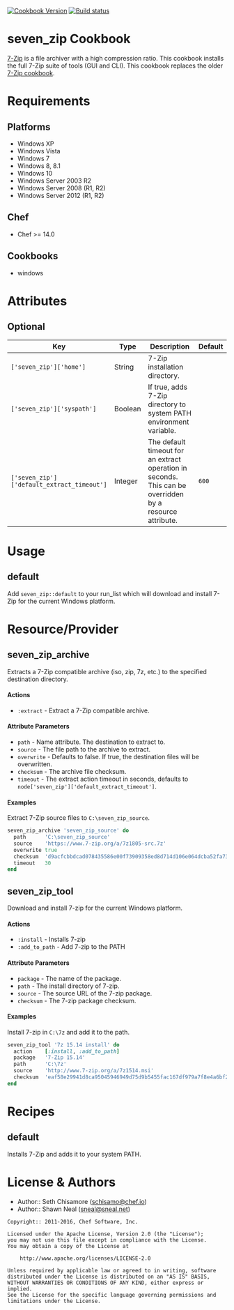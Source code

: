 [![Cookbook Version](http://img.shields.io/cookbook/v/seven_zip.svg)](https://supermarket.chef.io/cookbooks/seven_zip)
[![Build status](https://ci.appveyor.com/api/projects/status/y1lsnlkd2b3q6gfd/branch/master?svg=true)](https://ci.appveyor.com/project/ChefWindowsCookbooks65871/seven-zip/branch/master)

# seven_zip Cookbook
[7-Zip](http://www.7-zip.org/) is a file archiver with a high compression ratio. This cookbook installs the full 7-Zip suite of tools (GUI and CLI). This cookbook replaces the older [7-Zip cookbook](https://github.com/sneal/7-zip).

# Requirements
## Platforms
- Windows XP
- Windows Vista
- Windows 7
- Windows 8, 8.1
- Windows 10
- Windows Server 2003 R2
- Windows Server 2008 (R1, R2)
- Windows Server 2012 (R1, R2)

## Chef
- Chef >= 14.0

## Cookbooks
- windows

# Attributes
## Optional

| Key | Type | Description | Default |
|-----|------|-------------|---------|
| `['seven_zip']['home']` | String | 7-Zip installation directory. | |
| `['seven_zip']['syspath']` | Boolean | If true, adds 7-Zip directory to system PATH environment variable. | |
| `['seven_zip']['default_extract_timeout']` | Integer | The default timeout for an extract operation in seconds. This can be overridden by a resource attribute. | `600` |

# Usage
## default

Add `seven_zip::default` to your run\_list which will download and install 7-Zip for the current Windows platform.

# Resource/Provider
## seven_zip_archive
Extracts a 7-Zip compatible archive (iso, zip, 7z, etc.) to the specified destination directory.

#### Actions
- `:extract` - Extract a 7-Zip compatible archive.

#### Attribute Parameters
- `path` - Name attribute. The destination to extract to.
- `source` - The file path to the archive to extract.
- `overwrite` - Defaults to false. If true, the destination files will be overwritten.
- `checksum` - The archive file checksum.
- `timeout` - The extract action timeout in seconds, defaults to `node['seven_zip']['default_extract_timeout']`.

#### Examples
Extract 7-Zip source files to `C:\seven_zip_source`.

```ruby
seven_zip_archive 'seven_zip_source' do
  path      'C:\seven_zip_source'
  source    'https://www.7-zip.org/a/7z1805-src.7z'
  overwrite true
  checksum  'd9acfcbbdcad078435586e00f73909358ed8d714d106e064dcba52fa73e75d83'
  timeout   30
end
```

## seven_zip_tool
Download and install 7-zip for the current Windows platform.

#### Actions
- `:install` - Installs 7-zip
- `:add_to_path` - Add 7-zip to the PATH

#### Attribute Parameters
- `package` - The name of the package.
- `path` - The install directory of 7-zip.
- `source` - The source URL of the 7-zip package.
- `checksum` - The 7-zip package checksum.

#### Examples
Install 7-zip in `C:\7z` and add it to the path.

```ruby
seven_zip_tool '7z 15.14 install' do
  action    [:install, :add_to_path]
  package   '7-Zip 15.14'
  path      'C:\7z'
  source    'http://www.7-zip.org/a/7z1514.msi'
  checksum  'eaf58e29941d8ca95045946949d75d9b5455fac167df979a7f8e4a6bf2d39680'
end
```

# Recipes
## default

Installs 7-Zip and adds it to your system PATH.

# License & Authors
- Author:: Seth Chisamore (<schisamo@chef.io>)
- Author:: Shawn Neal (<sneal@sneal.net>)

```text
Copyright:: 2011-2016, Chef Software, Inc.

Licensed under the Apache License, Version 2.0 (the "License");
you may not use this file except in compliance with the License.
You may obtain a copy of the License at

    http://www.apache.org/licenses/LICENSE-2.0

Unless required by applicable law or agreed to in writing, software
distributed under the License is distributed on an "AS IS" BASIS,
WITHOUT WARRANTIES OR CONDITIONS OF ANY KIND, either express or implied.
See the License for the specific language governing permissions and
limitations under the License.
```
